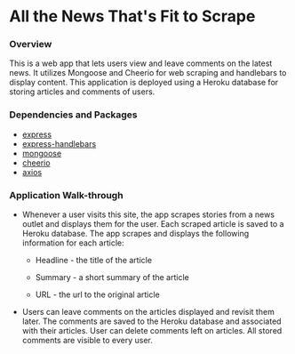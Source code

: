# All the News That's Fit to Scrape

### Overview

This is a web app that lets users view and leave comments on the latest news. It utilizes Mongoose and Cheerio for web scraping and handlebars to display content. This application is deployed using a Heroku database for storing articles and comments of users.

### Dependencies and Packages



* [express](https://www.npmjs.com/package/express)
* [express-handlebars](https://www.npmjs.com/package/express-handlebars)
* [mongoose](https://www.npmjs.com/package/mongoose)
* [cheerio](https://www.npmjs.com/package/cheerio)
* [axios](https://www.npmjs.com/package/axios)
  
 ### Application Walk-through

* Whenever a user visits this site, the app scrapes stories from a news outlet and displays them for the user. Each scraped article is saved to a Heroku database. The app scrapes and displays the following information for each article:

     * Headline - the title of the article

     * Summary - a short summary of the article

     * URL - the url to the original article

* Users can leave comments on the articles displayed and revisit them later. The comments are saved to the Heroku database and associated with their articles. User can delete comments left on articles. All stored comments are visible to every user.



